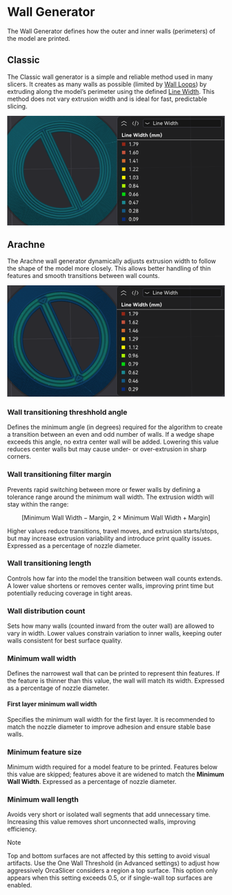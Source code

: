 # Wall Generator

The Wall Generator defines how the outer and inner walls (perimeters) of the model are printed.

## Classic

The Classic wall generator is a simple and reliable method used in many slicers. It creates as many walls as possible (limited by [Wall Loops](strength_settings_walls#wall-loops)) by extruding along the model’s perimeter using the defined [Line Width](quality_settings_line_width).
This method does not vary extrusion width and is ideal for fast, predictable slicing.

![wallgenerator-classic](https://github.com/SoftFever/OrcaSlicer/blob/main/doc/images/WallGenerator/wallgenerator-classic.png?raw=true)

## Arachne

The Arachne wall generator dynamically adjusts extrusion width to follow the shape of the model more closely. This allows better handling of thin features and smooth transitions between wall counts.

![wallgenerator-arachne](https://github.com/SoftFever/OrcaSlicer/blob/main/doc/images/WallGenerator/wallgenerator-arachne.png?raw=true)

### Wall transitioning threshhold angle

Defines the minimum angle (in degrees) required for the algorithm to create a transition between an even and odd number of walls. If a wedge shape exceeds this angle, no extra center wall will be added. Lowering this value reduces center walls but may cause under- or over-extrusion in sharp corners.

### Wall transitioning filter margin

Prevents rapid switching between more or fewer walls by defining a tolerance range around the minimum wall width. The extrusion width will stay within the range:

```math
\left[ \text{Minimum Wall Width} - \text{Margin},\ 2 \times \text{Minimum Wall Width} + \text{Margin} \right]
```

Higher values reduce transitions, travel moves, and extrusion starts/stops, but may increase extrusion variability and introduce print quality issues. Expressed as a percentage of nozzle diameter.

### Wall transitioning length

Controls how far into the model the transition between wall counts extends. A lower value shortens or removes center walls, improving print time but potentially reducing coverage in tight areas.

### Wall distribution count

Sets how many walls (counted inward from the outer wall) are allowed to vary in width. Lower values constrain variation to inner walls, keeping outer walls consistent for best surface quality.

### Minimum wall width

Defines the narrowest wall that can be printed to represent thin features. If the feature is thinner than this value, the wall will match its width. Expressed as a percentage of nozzle diameter.

#### First layer minimum wall width

Specifies the minimum wall width for the first layer. It is recommended to match the nozzle diameter to improve adhesion and ensure stable base walls.

### Minimum feature size

Minimum width required for a model feature to be printed. Features below this value are skipped; features above it are widened to match the **Minimum Wall Width**. Expressed as a percentage of nozzle diameter.

### Minimum wall length

Avoids very short or isolated wall segments that add unnecessary time. Increasing this value removes short unconnected walls, improving efficiency.

> [!NOTE]
> Top and bottom surfaces are not affected by this setting to avoid visual artifacts.
> Use the One Wall Threshold (in Advanced settings) to adjust how aggressively OrcaSlicer considers a region a top surface. This option only appears when this setting exceeds 0.5, or if single-wall top surfaces are enabled.
